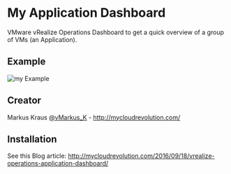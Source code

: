 # My Application Dashboard
VMware vRealize Operations Dashboard to get a quick overview of a group of VMs (an Application).

## Example
![my Example](http://mycloudrevolution.com/wp-content/uploads/2016/08/Dash-Full.png)

## Creator

Markus Kraus [@vMarkus_K](https://twitter.com/vMarkus_K) - http://mycloudrevolution.com/

## Installation

See this Blog article:
http://mycloudrevolution.com/2016/09/18/vrealize-operations-application-dashboard/